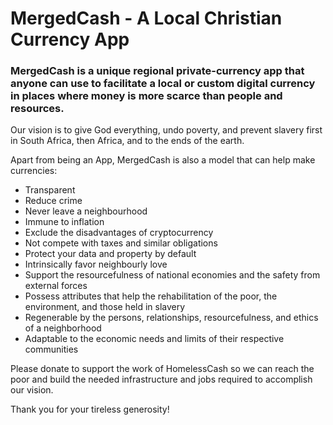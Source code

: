 # MergedCash - A Local Christian Currency App

### MergedCash is a unique regional private-currency app that anyone can use to facilitate a local or custom digital currency in places where money is more scarce than people and resources.

Our vision is to give God everything, undo poverty, and prevent slavery first in South Africa, then Africa, and to the ends of the earth.

Apart from being an App, MergedCash is also a model that can help make currencies:
- Transparent
- Reduce crime
- Never leave a neighbourhood
- Immune to inflation
- Exclude the disadvantages of cryptocurrency
- Not compete with taxes and similar obligations
- Protect your data and property by default
- Intrinsically favor neighbourly love
- Support the resourcefulness of national economies and the safety from external forces
- Possess attributes that help the rehabilitation of the poor, the environment, and those held in slavery
- Regenerable by the persons, relationships, resourcefulness, and ethics of a neighborhood
- Adaptable to the economic needs and limits of their respective communities

Please donate to support the work of HomelessCash so we can reach the poor and build the needed infrastructure and jobs required to accomplish our vision.

Thank you for your tireless generosity!

